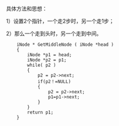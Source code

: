 具体方法和思想：

1）设置2个指针，一个走2步时，另一个走1步；

2）那么一个走到头时，另一个走到中间。

```
    iNode * GetMiddleNode ( iNode *head )   
    {   
        iNode *p1 = head;   
        iNode *p2 = p1;   
        while( p2 )   
        {   
            p2 = p2->next;   
            if(p2！=NULL)   
            {   
                p2 = p2->next;   
                p1=p1->next;   
            }   
        }   
        return p1;   
    }  
```